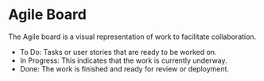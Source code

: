 # Agile Board

The Agile board is a visual representation of work to facilitate collaboration.

* To Do: Tasks or user stories that are ready to be worked on.
* In Progress: This indicates that the work is currently underway.
* Done: The work is finished and ready for review or deployment.

